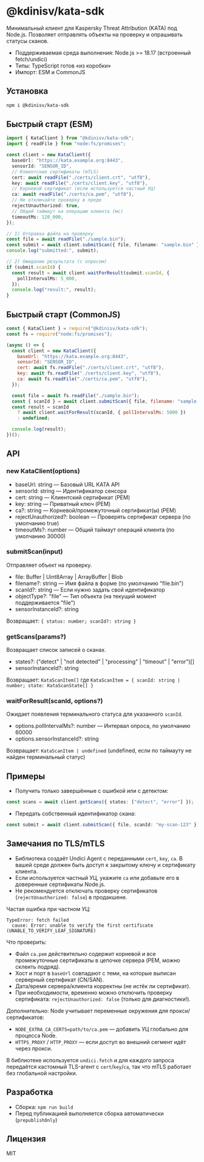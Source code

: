 # @kdinisv/kata-sdk

Минимальный клиент для Kaspersky Threat Attribution (KATA) под Node.js. Позволяет отправлять объекты на проверку и опрашивать статусы сканов.

- Поддерживаемая среда выполнения: Node.js >= 18.17 (встроенный fetch/undici)
- Типы: TypeScript готов «из коробки»
- Импорт: ESM и CommonJS

## Установка

```sh
npm i @kdinisv/kata-sdk
```

## Быстрый старт (ESM)

```ts
import { KataClient } from "@kdinisv/kata-sdk";
import { readFile } from "node:fs/promises";

const client = new KataClient({
  baseUrl: "https://kata.example.org:8443",
  sensorId: "SENSOR_ID",
  // Клиентские сертификаты (mTLS)
  cert: await readFile("./certs/client.crt", "utf8"),
  key: await readFile("./certs/client.key", "utf8"),
  // Корневой сертификат (если используется частный УЦ)
  ca: await readFile("./certs/ca.pem", "utf8"),
  // Не отключайте проверку в проде
  rejectUnauthorized: true,
  // Общий таймаут на операцию клиента (мс)
  timeoutMs: 120_000,
});

// 1) Отправка файла на проверку
const file = await readFile("./sample.bin");
const submit = await client.submitScan({ file, filename: "sample.bin" });
console.log("submitted:", submit);

// 2) Ожидание результата (с опросом)
if (submit.scanId) {
  const result = await client.waitForResult(submit.scanId, {
    pollIntervalMs: 5_000,
  });
  console.log("result:", result);
}
```

## Быстрый старт (CommonJS)

```js
const { KataClient } = require("@kdinisv/kata-sdk");
const fs = require("node:fs/promises");

(async () => {
  const client = new KataClient({
    baseUrl: "https://kata.example.org:8443",
    sensorId: "SENSOR_ID",
    cert: await fs.readFile("./certs/client.crt", "utf8"),
    key: await fs.readFile("./certs/client.key", "utf8"),
    ca: await fs.readFile("./certs/ca.pem", "utf8"),
  });

  const file = await fs.readFile("./sample.bin");
  const { scanId } = await client.submitScan({ file, filename: "sample.bin" });
  const result = scanId
    ? await client.waitForResult(scanId, { pollIntervalMs: 5000 })
    : undefined;

  console.log(result);
})();
```

## API

### new KataClient(options)

- baseUrl: string — Базовый URL KATA API
- sensorId: string — Идентификатор сенсора
- cert: string — Клиентский сертификат (PEM)
- key: string — Приватный ключ (PEM)
- ca?: string — Корневой/промежуточный сертификат(ы) (PEM)
- rejectUnauthorized?: boolean — Проверять сертификат сервера (по умолчанию true)
- timeoutMs?: number — Общий таймаут операций клиента (по умолчанию 30000)

### submitScan(input)

Отправляет объект на проверку.

- file: Buffer | Uint8Array | ArrayBuffer | Blob
- filename?: string — Имя файла в форме (по умолчанию "file.bin")
- scanId?: string — Если нужно задать свой идентификатор
- objectType?: "file" — Тип объекта (на текущий момент поддерживается "file")
- sensorInstanceId?: string

Возвращает: `{ status: number; scanId?: string }`

### getScans(params?)

Возвращает список записей о сканах.

- states?: ("detect" | "not detected" | "processing" | "timeout" | "error")[]
- sensorInstanceId?: string

Возвращает: `KataScanItem[]` где `KataScanItem = { scanId: string | number; state: KataScanState[] }`

### waitForResult(scanId, options?)

Ожидает появления терминального статуса для указанного `scanId`.

- options.pollIntervalMs?: number — Интервал опроса, по умолчанию 60000
- options.sensorInstanceId?: string

Возвращает: `KataScanItem | undefined` (undefined, если по таймауту не найден терминальный статус)

## Примеры

- Получить только завершённые с ошибкой или с детектом:

```ts
const scans = await client.getScans({ states: ["detect", "error"] });
```

- Передать собственный идентификатор скана:

```ts
const submit = await client.submitScan({ file, scanId: "my-scan-123" });
```

## Замечания по TLS/mTLS

- Библиотека создаёт Undici Agent с переданными `cert`, `key`, `ca`. В вашей среде должен быть доступ к закрытому ключу и сертификату клиента.
- Если используется частный УЦ, укажите `ca` или добавьте его в доверенные сертификаты Node.js.
- Не рекомендуется отключать проверку сертификатов (`rejectUnauthorized: false`) в продакшене.

Частая ошибка при частном УЦ:

```
TypeError: fetch failed
  cause: Error: unable to verify the first certificate (UNABLE_TO_VERIFY_LEAF_SIGNATURE)
```

Что проверить:

- Файл `ca.pem` действительно содержит корневой и все промежуточные сертификаты в цепочке сервера (PEM, можно склеить подряд).
- Хост и порт в `baseUrl` совпадают с теми, на которые выписан серверный сертификат (CN/SAN).
- Дата/время сервера/клиента корректны (не истёк ли сертификат).
- При необходимости, временно можно отключить проверку сертификата: `rejectUnauthorized: false` (только для диагностики!).

Дополнительно: Node учитывает переменные окружения для прокси/сертификатов:

- `NODE_EXTRA_CA_CERTS=path/to/ca.pem` — добавить УЦ глобально для процесса Node.
- `HTTPS_PROXY` / `HTTP_PROXY` — если доступ во внешний сегмент идёт через прокси.

В библиотеке используется `undici.fetch` и для каждого запроса передаётся кастомный TLS-агент с `cert`/`key`/`ca`, так что mTLS работает без глобальной настройки.

## Разработка

- Сборка: `npm run build`
- Перед публикацией выполняется сборка автоматически (`prepublishOnly`)

## Лицензия

MIT

